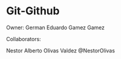 # Git-Github

Owner: German Eduardo Gamez Gamez


Collaborators:

Nestor Alberto Olivas Valdez @NestorOlivas